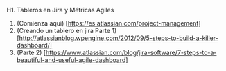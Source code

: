 H1. Tableros en Jira y Métricas Agiles

1. (Comienza aqui) [https://es.atlassian.com/project-management]
2. (Creando un tablero en jira Parte 1) [http://atlassianblog.wpengine.com/2012/09/5-steps-to-build-a-killer-dashboard/]
2. (Parte 2) [https://www.atlassian.com/blog/jira-software/7-steps-to-a-beautiful-and-useful-agile-dashboard]
